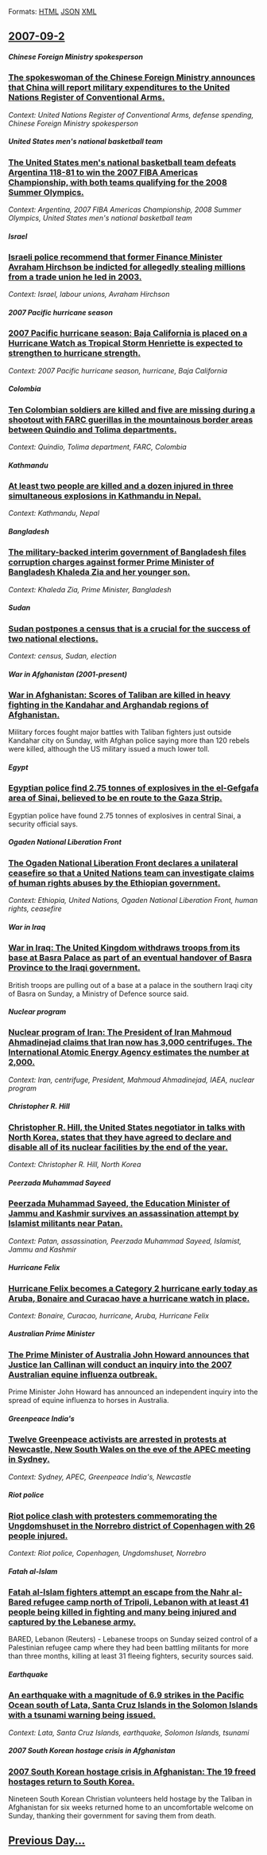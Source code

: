 
Formats: [HTML](2007/09/2/index.html)  [JSON](2007/09/2/index.json)  [XML](2007/09/2/index.xml)  

## [2007-09-2](/news/2007/09/2/index.md)

##### Chinese Foreign Ministry spokesperson
### [ The spokeswoman of the Chinese Foreign Ministry announces that China will report military expenditures to the United Nations Register of Conventional Arms. ](/news/2007/09/2/the-spokeswoman-of-the-chinese-foreign-ministry-announces-that-china-will-report-military-expenditures-to-the-united-nations-register-of-co.md)
_Context: United Nations Register of Conventional Arms, defense spending, Chinese Foreign Ministry spokesperson_

##### United States men's national basketball team
### [ The United States men's national basketball team defeats Argentina 118-81 to win the 2007 FIBA Americas Championship, with both teams qualifying for the 2008 Summer Olympics. ](/news/2007/09/2/the-united-states-men-s-national-basketball-team-defeats-argentina-118-81-to-win-the-2007-fiba-americas-championship-with-both-teams-quali.md)
_Context: Argentina, 2007 FIBA Americas Championship, 2008 Summer Olympics, United States men's national basketball team_

##### Israel
### [ Israeli police recommend that former Finance Minister Avraham Hirchson be indicted for allegedly stealing millions from a trade union he led in 2003. ](/news/2007/09/2/israeli-police-recommend-that-former-finance-minister-avraham-hirchson-be-indicted-for-allegedly-stealing-millions-from-a-trade-union-he-le.md)
_Context: Israel, labour unions, Avraham Hirchson_

##### 2007 Pacific hurricane season
### [ 2007 Pacific hurricane season: Baja California is placed on a Hurricane Watch as Tropical Storm Henriette is expected to strengthen to hurricane strength. ](/news/2007/09/2/2007-pacific-hurricane-season-baja-california-is-placed-on-a-hurricane-watch-as-tropical-storm-henriette-is-expected-to-strengthen-to-hurr.md)
_Context: 2007 Pacific hurricane season, hurricane, Baja California_

##### Colombia
### [ Ten Colombian soldiers are killed and five are missing during a shootout with FARC guerillas in the mountainous border areas between Quindio and Tolima departments. ](/news/2007/09/2/ten-colombian-soldiers-are-killed-and-five-are-missing-during-a-shootout-with-farc-guerillas-in-the-mountainous-border-areas-between-quinda.md)
_Context: Quindio, Tolima department, FARC, Colombia_

##### Kathmandu
### [ At least two people are killed and a dozen injured in three simultaneous explosions in Kathmandu in Nepal. ](/news/2007/09/2/at-least-two-people-are-killed-and-a-dozen-injured-in-three-simultaneous-explosions-in-kathmandu-in-nepal.md)
_Context: Kathmandu, Nepal_

##### Bangladesh
### [ The military-backed interim government of Bangladesh files corruption charges against former Prime Minister of Bangladesh Khaleda Zia and her younger son. ](/news/2007/09/2/the-military-backed-interim-government-of-bangladesh-files-corruption-charges-against-former-prime-minister-of-bangladesh-khaleda-zia-and-h.md)
_Context: Khaleda Zia, Prime Minister, Bangladesh_

##### Sudan
### [ Sudan postpones a census that is a crucial for the success of two national elections. ](/news/2007/09/2/sudan-postpones-a-census-that-is-a-crucial-for-the-success-of-two-national-elections.md)
_Context: census, Sudan, election_

##### War in Afghanistan (2001-present)
### [ War in Afghanistan: Scores of Taliban are killed in heavy fighting in the Kandahar and Arghandab regions of Afghanistan. ](/news/2007/09/2/war-in-afghanistan-scores-of-taliban-are-killed-in-heavy-fighting-in-the-kandahar-and-arghandab-regions-of-afghanistan.md)
Military forces fought major battles with Taliban fighters just outside Kandahar city on Sunday, with Afghan police saying more than 120 rebels were killed, although the US military issued a much lower toll.

##### Egypt
### [ Egyptian police find 2.75 tonnes of explosives in the el-Gefgafa area of Sinai, believed to be en route to the Gaza Strip. ](/news/2007/09/2/egyptian-police-find-2-75-tonnes-of-explosives-in-the-el-gefgafa-area-of-sinai-believed-to-be-en-route-to-the-gaza-strip.md)
Egyptian police have found 2.75 tonnes of explosives in central Sinai, a security official says.

##### Ogaden National Liberation Front
### [ The Ogaden National Liberation Front declares a unilateral ceasefire so that a United Nations team can investigate claims of human rights abuses by the Ethiopian government. ](/news/2007/09/2/the-ogaden-national-liberation-front-declares-a-unilateral-ceasefire-so-that-a-united-nations-team-can-investigate-claims-of-human-rights-a.md)
_Context: Ethiopia, United Nations, Ogaden National Liberation Front, human rights, ceasefire_

##### War in Iraq
### [ War in Iraq: The United Kingdom withdraws troops from its base at Basra Palace as part of an eventual handover of Basra Province to the Iraqi government. ](/news/2007/09/2/war-in-iraq-the-united-kingdom-withdraws-troops-from-its-base-at-basra-palace-as-part-of-an-eventual-handover-of-basra-province-to-the-ira.md)
British troops are pulling out of a base at a palace in the southern Iraqi city of Basra on Sunday, a Ministry of Defence source said.

##### Nuclear program
### [ Nuclear program of Iran: The President of Iran Mahmoud Ahmadinejad claims that Iran now has 3,000 centrifuges. The International Atomic Energy Agency estimates the number at 2,000. ](/news/2007/09/2/nuclear-program-of-iran-the-president-of-iran-mahmoud-ahmadinejad-claims-that-iran-now-has-3-000-centrifuges-the-international-atomic-ene.md)
_Context: Iran, centrifuge, President, Mahmoud Ahmadinejad, IAEA, nuclear program_

##### Christopher R. Hill
### [ Christopher R. Hill, the United States negotiator in talks with North Korea, states that they have agreed to declare and disable all of its nuclear facilities by the end of the year. ](/news/2007/09/2/christopher-r-hill-the-united-states-negotiator-in-talks-with-north-korea-states-that-they-have-agreed-to-declare-and-disable-all-of-its.md)
_Context: Christopher R. Hill, North Korea_

##### Peerzada Muhammad Sayeed
### [ Peerzada Muhammad Sayeed, the Education Minister of Jammu and Kashmir survives an assassination attempt by Islamist militants near Patan. ](/news/2007/09/2/peerzada-muhammad-sayeed-the-education-minister-of-jammu-and-kashmir-survives-an-assassination-attempt-by-islamist-militants-near-patan.md)
_Context: Patan, assassination, Peerzada Muhammad Sayeed, Islamist, Jammu and Kashmir_

##### Hurricane Felix
### [ Hurricane Felix becomes a Category 2 hurricane early today as Aruba, Bonaire and Curacao have a hurricane watch in place. ](/news/2007/09/2/hurricane-felix-becomes-a-category-2-hurricane-early-today-as-aruba-bonaire-and-curaassao-have-a-hurricane-watch-in-place.md)
_Context: Bonaire, Curacao, hurricane, Aruba, Hurricane Felix_

##### Australian Prime Minister
### [ The Prime Minister of Australia John Howard announces that Justice Ian Callinan will conduct an inquiry into the 2007 Australian equine influenza outbreak. ](/news/2007/09/2/the-prime-minister-of-australia-john-howard-announces-that-justice-ian-callinan-will-conduct-an-inquiry-into-the-2007-australian-equine-inf.md)
Prime Minister John Howard has announced an independent inquiry into the spread of equine influenza to horses in Australia.

##### Greenpeace India's
### [ Twelve Greenpeace activists are arrested in protests at Newcastle, New South Wales on the eve of the APEC meeting in Sydney. ](/news/2007/09/2/twelve-greenpeace-activists-are-arrested-in-protests-at-newcastle-new-south-wales-on-the-eve-of-the-apec-meeting-in-sydney.md)
_Context: Sydney, APEC, Greenpeace India's, Newcastle_

##### Riot police
### [ Riot police clash with protesters commemorating the Ungdomshuset in the Norrebro district of Copenhagen with 26 people injured. ](/news/2007/09/2/riot-police-clash-with-protesters-commemorating-the-ungdomshuset-in-the-na-rrebro-district-of-copenhagen-with-26-people-injured.md)
_Context: Riot police, Copenhagen, Ungdomshuset, Norrebro_

##### Fatah al-Islam
### [ Fatah al-Islam fighters attempt an escape from the Nahr al-Bared refugee camp north of Tripoli, Lebanon with at least 41 people being killed in fighting and many being injured and captured by the Lebanese army. ](/news/2007/09/2/fatah-al-islam-fighters-attempt-an-escape-from-the-nahr-al-bared-refugee-camp-north-of-tripoli-lebanon-with-at-least-41-people-being-kille.md)
BARED, Lebanon (Reuters) - Lebanese troops on Sunday seized control of a Palestinian refugee camp where they had been battling militants for more than three months, killing at least 31 fleeing fighters, security sources said.

##### Earthquake
### [ An earthquake with a magnitude of 6.9 strikes in the Pacific Ocean south of Lata, Santa Cruz Islands in the Solomon Islands with a tsunami warning being issued. ](/news/2007/09/2/an-earthquake-with-a-magnitude-of-6-9-strikes-in-the-pacific-ocean-south-of-lata-santa-cruz-islands-in-the-solomon-islands-with-a-tsunami.md)
_Context: Lata, Santa Cruz Islands, earthquake, Solomon Islands, tsunami_

##### 2007 South Korean hostage crisis in Afghanistan
### [ 2007 South Korean hostage crisis in Afghanistan: The 19 freed hostages return to South Korea. ](/news/2007/09/2/2007-south-korean-hostage-crisis-in-afghanistan-the-19-freed-hostages-return-to-south-korea.md)
Nineteen South Korean Christian volunteers held hostage by the Taliban in Afghanistan for six weeks returned home to an uncomfortable welcome on Sunday, thanking their government for saving them from death.

## [Previous Day...](/news/2007/09/1/index.md)

